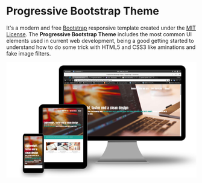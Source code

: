 # Progressive Bootstrap Theme
It's a modern and free [Bootstrap](http://getbootstrap.com/) responsive template created under the [MIT License](https://opensource.org/licenses/MIT). The **Progressive Bootstrap Theme** includes the most common UI elements used in current web development, being a good getting started to understand how to do some trick with HTML5 and CSS3 like aminations and fake image filters.

![Responsive design devices](https://github.com/sunfreitas/progressive-bootstrap-theme/raw/master/img/progressive-bootstrap-theme-responsive-mock.png)
